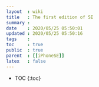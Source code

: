 ```yaml
---
layout  : wiki
title   : The first edition of SE
summary : 
date    : 2020/05/25 05:50:01
updated : 2020/05/25 05:50:16
tags    : 
toc     : true
public  : true
parent  : [[iPhoneSE]]
latex   : false
---
```

* TOC
{:toc}

# 
